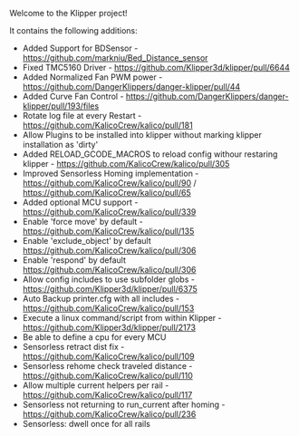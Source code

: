 Welcome to the Klipper project!

It contains the following additions:
- Added Support for BDSensor - https://github.com/markniu/Bed_Distance_sensor
- Fixed TMC5160 Driver - https://github.com/Klipper3d/klipper/pull/6644
- Added Normalized Fan PWM power - https://github.com/DangerKlippers/danger-klipper/pull/44
- Added Curve Fan Control - https://github.com/DangerKlippers/danger-klipper/pull/193/files
- Rotate log file at every Restart - https://github.com/KalicoCrew/kalico/pull/181
- Allow Plugins to be installed into klipper without marking klipper installation as 'dirty'
- Added RELOAD_GCODE_MACROS to reload config withour restaring klipper - https://github.com/KalicoCrew/kalico/pull/305
- Improved Sensorless Homing implementation - https://github.com/KalicoCrew/kalico/pull/90 / https://github.com/KalicoCrew/kalico/pull/65
- Added optional MCU support - https://github.com/KalicoCrew/kalico/pull/339
- Enable 'force move' by default - https://github.com/KalicoCrew/kalico/pull/135
- Enable 'exclude_object' by default https://github.com/KalicoCrew/kalico/pull/306
- Enable 'respond' by default https://github.com/KalicoCrew/kalico/pull/306
- Allow config includes to use subfolder globs - https://github.com/Klipper3d/klipper/pull/6375
- Auto Backup printer.cfg with all includes - https://github.com/KalicoCrew/kalico/pull/153
- Execute a linux command/script from within Klipper - https://github.com/Klipper3d/klipper/pull/2173
- Be able to define a cpu for every MCU
- Sensorless retract dist fix - https://github.com/KalicoCrew/kalico/pull/109
- Sensorless rehome check traveled distance - https://github.com/KalicoCrew/kalico/pull/110
- Allow multiple current helpers per rail - https://github.com/KalicoCrew/kalico/pull/117
- Sensorless not returning to run_current after homing - https://github.com/KalicoCrew/kalico/pull/236
- Sensorless: dwell once for all rails